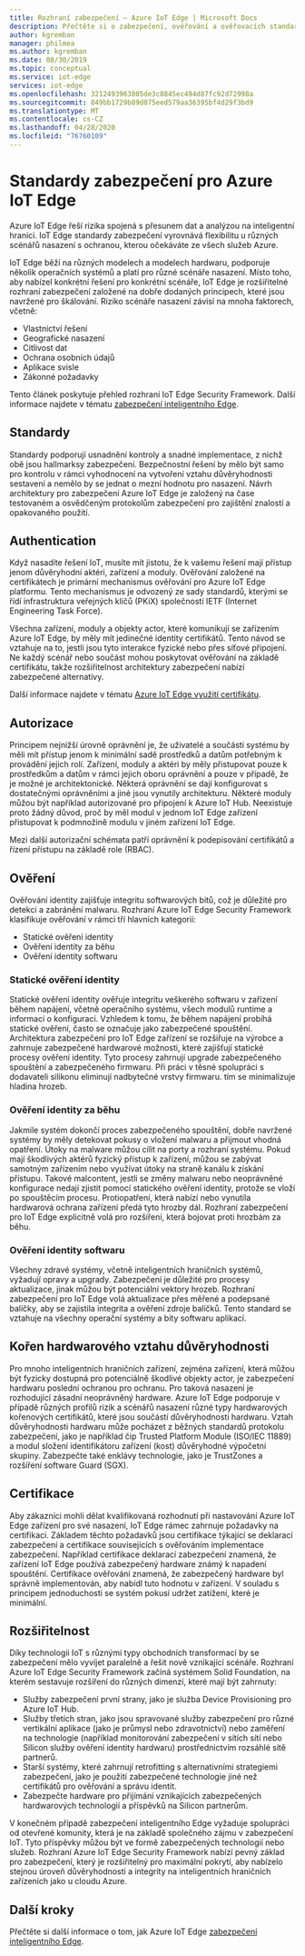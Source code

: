 ```yaml
---
title: Rozhraní zabezpečení – Azure IoT Edge | Microsoft Docs
description: Přečtěte si o zabezpečení, ověřování a ověřovacích standardech, které se použily k vývoji Azure IoT Edge a měli byste je brát v úvahu při návrhu řešení.
author: kgremban
manager: philmea
ms.author: kgremban
ms.date: 08/30/2019
ms.topic: conceptual
ms.service: iot-edge
services: iot-edge
ms.openlocfilehash: 3212493963805de3c8845ec494d87fc92d72998a
ms.sourcegitcommit: 849bb1729b89d075eed579aa36395bf4d29f3bd9
ms.translationtype: MT
ms.contentlocale: cs-CZ
ms.lasthandoff: 04/28/2020
ms.locfileid: "76760109"
---
```

# <a name="security-standards-for-azure-iot-edge"></a>Standardy zabezpečení pro Azure IoT Edge

Azure IoT Edge řeší rizika spojená s přesunem dat a analýzou na inteligentní hranici. IoT Edge standardy zabezpečení vyrovnává flexibilitu u různých scénářů nasazení s ochranou, kterou očekáváte ze všech služeb Azure.

IoT Edge běží na různých modelech a modelech hardwaru, podporuje několik operačních systémů a platí pro různé scénáře nasazení. Místo toho, aby nabízel konkrétní řešení pro konkrétní scénáře, IoT Edge je rozšiřitelné rozhraní zabezpečení založené na dobře dodaných principech, které jsou navržené pro škálování. Riziko scénáře nasazení závisí na mnoha faktorech, včetně:

* Vlastnictví řešení
* Geografické nasazení
* Citlivost dat
* Ochrana osobních údajů
* Aplikace svisle
* Zákonné požadavky

Tento článek poskytuje přehled rozhraní IoT Edge Security Framework. Další informace najdete v tématu [zabezpečení inteligentního Edge](https://azure.microsoft.com/blog/securing-the-intelligent-edge/).

## <a name="standards"></a>Standardy

Standardy podporují usnadnění kontroly a snadné implementace, z nichž obě jsou hallmarksy zabezpečení. Bezpečnostní řešení by mělo být samo pro kontrolu v rámci vyhodnocení na vytvoření vztahu důvěryhodnosti sestavení a nemělo by se jednat o mezní hodnotu pro nasazení. Návrh architektury pro zabezpečení Azure IoT Edge je založený na čase testovaném a osvědčeným protokolům zabezpečení pro zajištění znalostí a opakovaného použití.

## <a name="authentication"></a>Authentication

Když nasadíte řešení IoT, musíte mít jistotu, že k vašemu řešení mají přístup jenom důvěryhodní aktéri, zařízení a moduly. Ověřování založené na certifikátech je primární mechanismus ověřování pro Azure IoT Edge platformu. Tento mechanismus je odvozený ze sady standardů, kterými se řídí infrastruktura veřejných klíčů (PKiX) společností IETF (Internet Engineering Task Force).

Všechna zařízení, moduly a objekty actor, které komunikují se zařízením Azure IoT Edge, by měly mít jedinečné identity certifikátů. Tento návod se vztahuje na to, jestli jsou tyto interakce fyzické nebo přes síťové připojení. Ne každý scénář nebo součást mohou poskytovat ověřování na základě certifikátu, takže rozšiřitelnost architektury zabezpečení nabízí zabezpečené alternativy.

Další informace najdete v tématu [Azure IoT Edge využití certifikátu](iot-edge-certs.md).

## <a name="authorization"></a>Autorizace

Principem nejnižší úrovně oprávnění je, že uživatelé a součásti systému by měli mít přístup jenom k minimální sadě prostředků a datům potřebným k provádění jejich rolí. Zařízení, moduly a aktéri by měly přistupovat pouze k prostředkům a datům v rámci jejich oboru oprávnění a pouze v případě, že je možné je architektonické. Některá oprávnění se dají konfigurovat s dostatečnými oprávněními a jiné jsou vynutily architekturu. Některé moduly můžou být například autorizované pro připojení k Azure IoT Hub. Neexistuje proto žádný důvod, proč by měl modul v jednom IoT Edge zařízení přistupovat k podmnožině modulu v jiném zařízení IoT Edge.

Mezi další autorizační schémata patří oprávnění k podepisování certifikátů a řízení přístupu na základě role (RBAC).

## <a name="attestation"></a>Ověření

Ověřování identity zajišťuje integritu softwarových bitů, což je důležité pro detekci a zabránění malwaru. Rozhraní Azure IoT Edge Security Framework klasifikuje ověřování v rámci tří hlavních kategorií:

* Statické ověření identity
* Ověření identity za běhu
* Ověření identity softwaru

### <a name="static-attestation"></a>Statické ověření identity

Statické ověření identity ověřuje integritu veškerého softwaru v zařízení během napájení, včetně operačního systému, všech modulů runtime a informací o konfiguraci. Vzhledem k tomu, že během napájení probíhá statické ověření, často se označuje jako zabezpečené spouštění. Architektura zabezpečení pro IoT Edge zařízení se rozšiřuje na výrobce a zahrnuje zabezpečené hardwarové možnosti, které zajišťují statické procesy ověření identity. Tyto procesy zahrnují upgrade zabezpečeného spouštění a zabezpečeného firmwaru. Při práci v těsné spolupráci s dodavateli silikonu eliminují nadbytečné vrstvy firmwaru. tím se minimalizuje hladina hrozeb.

### <a name="runtime-attestation"></a>Ověření identity za běhu

Jakmile systém dokončí proces zabezpečeného spouštění, dobře navržené systémy by měly detekovat pokusy o vložení malwaru a přijmout vhodná opatření. Útoky na malware můžou cílit na porty a rozhraní systému. Pokud mají škodlivých aktérů fyzický přístup k zařízení, můžou se zabývat samotným zařízením nebo využívat útoky na straně kanálu k získání přístupu. Takové malcontent, jestli se změny malwaru nebo neoprávněné konfigurace nedají zjistit pomocí statického ověření identity, protože se vloží po spouštěcím procesu. Protiopatření, která nabízí nebo vynutila hardwarová ochrana zařízení předá tyto hrozby dál. Rozhraní zabezpečení pro IoT Edge explicitně volá pro rozšíření, která bojovat proti hrozbám za běhu.  

### <a name="software-attestation"></a>Ověření identity softwaru

Všechny zdravé systémy, včetně inteligentních hraničních systémů, vyžadují opravy a upgrady. Zabezpečení je důležité pro procesy aktualizace, jinak můžou být potenciální vektory hrozeb. Rozhraní zabezpečení pro IoT Edge volá aktualizace přes měřené a podepsané balíčky, aby se zajistila integrita a ověření zdroje balíčků. Tento standard se vztahuje na všechny operační systémy a bity softwaru aplikací.

## <a name="hardware-root-of-trust"></a>Kořen hardwarového vztahu důvěryhodnosti

Pro mnoho inteligentních hraničních zařízení, zejména zařízení, která můžou být fyzicky dostupná pro potenciálně škodlivé objekty actor, je zabezpečení hardwaru poslední ochranou pro ochranu. Pro taková nasazení je rozhodující zásadní neoprávněný hardware. Azure IoT Edge podporuje v případě různých profilů rizik a scénářů nasazení různé typy hardwarových kořenových certifikátů, které jsou součástí důvěryhodnosti hardwaru. Vztah důvěryhodnosti hardwaru může pocházet z běžných standardů protokolu zabezpečení, jako je například čip Trusted Platform Module (ISO/IEC 11889) a modul složení identifikátoru zařízení (kost) důvěryhodné výpočetní skupiny. Zabezpečte také enklávy technologie, jako je TrustZones a rozšíření software Guard (SGX).

## <a name="certification"></a>Certifikace

Aby zákazníci mohli dělat kvalifikovaná rozhodnutí při nastavování Azure IoT Edge zařízení pro své nasazení, IoT Edge rámec zahrnuje požadavky na certifikaci. Základem těchto požadavků jsou certifikace týkající se deklarací zabezpečení a certifikace souvisejících s ověřováním implementace zabezpečení. Například certifikace deklarací zabezpečení znamená, že zařízení IoT Edge používá zabezpečený hardware známý k napadení spouštění. Certifikace ověřování znamená, že zabezpečený hardware byl správně implementován, aby nabídl tuto hodnotu v zařízení. V souladu s principem jednoduchosti se systém pokusí udržet zatížení, které je minimální.

## <a name="extensibility"></a>Rozšiřitelnost

Díky technologii IoT s různými typy obchodních transformací by se zabezpečení mělo vyvíjet paralelně a řešit nově vznikající scénáře. Rozhraní Azure IoT Edge Security Framework začíná systémem Solid Foundation, na kterém sestavuje rozšíření do různých dimenzí, které mají být zahrnuty:

* Služby zabezpečení první strany, jako je služba Device Provisioning pro Azure IoT Hub.
* Služby třetích stran, jako jsou spravované služby zabezpečení pro různé vertikální aplikace (jako je průmysl nebo zdravotnictví) nebo zaměření na technologie (například monitorování zabezpečení v sítích sítí nebo Silicon služby ověření identity hardwaru) prostřednictvím rozsáhlé sítě partnerů.
* Starší systémy, které zahrnují retrofitting s alternativními strategiemi zabezpečení, jako je použití zabezpečené technologie jiné než certifikátů pro ověřování a správu identit.
* Zabezpečte hardware pro přijímání vznikajících zabezpečených hardwarových technologií a příspěvků na Silicon partnerům.

V konečném případě zabezpečení inteligentního Edge vyžaduje spolupráci od otevřené komunity, která je na základě společného zájmu v zabezpečení IoT. Tyto příspěvky můžou být ve formě zabezpečených technologií nebo služeb. Rozhraní Azure IoT Edge Security Framework nabízí pevný základ pro zabezpečení, který je rozšiřitelný pro maximální pokrytí, aby nabízelo stejnou úroveň důvěryhodnosti a integrity na inteligentních hraničních zařízeních jako u cloudu Azure.  

## <a name="next-steps"></a>Další kroky

Přečtěte si další informace o tom, jak Azure IoT Edge [zabezpečení inteligentního Edge](https://azure.microsoft.com/blog/securing-the-intelligent-edge/).
